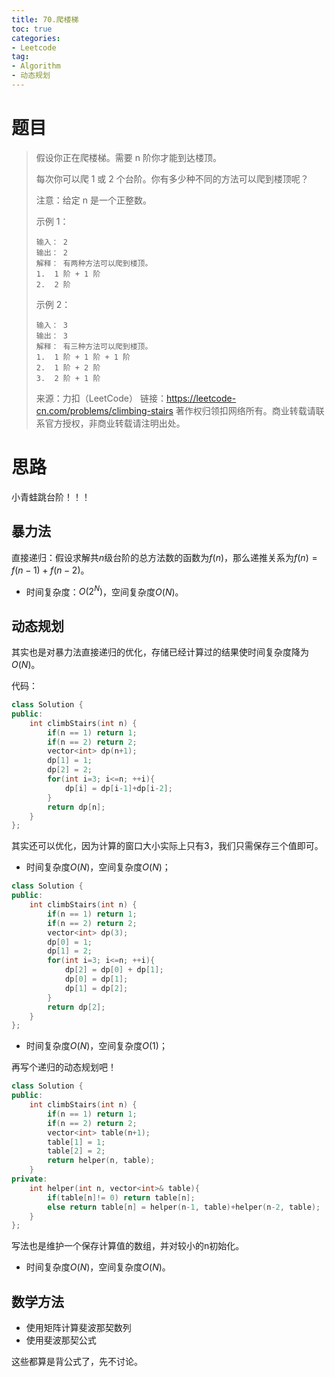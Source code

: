 ```yaml
---
title: 70.爬楼梯
toc: true
categories:
- Leetcode
tag: 
- Algorithm
- 动态规划
---
```


# 题目

> 假设你正在爬楼梯。需要 n 阶你才能到达楼顶。
>
> 每次你可以爬 1 或 2 个台阶。你有多少种不同的方法可以爬到楼顶呢？
>
> 注意：给定 n 是一个正整数。
>
> 示例 1：
>
> ```
> 输入： 2
> 输出： 2
> 解释： 有两种方法可以爬到楼顶。
> 1.  1 阶 + 1 阶
> 2.  2 阶
> ```
> 
>
>   示例 2：
> 
>```
> 输入： 3
> 输出： 3
> 解释： 有三种方法可以爬到楼顶。
> 1.  1 阶 + 1 阶 + 1 阶
> 2.  1 阶 + 2 阶
> 3.  2 阶 + 1 阶
> ```
> 
>    
>
> 来源：力扣（LeetCode）
>链接：https://leetcode-cn.com/problems/climbing-stairs
> 著作权归领扣网络所有。商业转载请联系官方授权，非商业转载请注明出处。

<!--more-->

# 思路

小青蛙跳台阶！！！

## 暴力法

直接递归：假设求解共$n$级台阶的总方法数的函数为$f(n)$，那么递推关系为$f(n)=f(n-1)+f(n-2)$。

- 时间复杂度：$O(2^N)$，空间复杂度$O(N)$。

## 动态规划

其实也是对暴力法直接递归的优化，存储已经计算过的结果使时间复杂度降为$O(N)$。

代码：

```c++
class Solution {
public:
    int climbStairs(int n) {
        if(n == 1) return 1;
        if(n == 2) return 2;
        vector<int> dp(n+1);
        dp[1] = 1;
        dp[2] = 2;
        for(int i=3; i<=n; ++i){
            dp[i] = dp[i-1]+dp[i-2];
        }
        return dp[n];
    }
};
```

其实还可以优化，因为计算的窗口大小实际上只有3，我们只需保存三个值即可。

- 时间复杂度$O(N)$，空间复杂度$O(N)$；

```c++
class Solution {
public:
    int climbStairs(int n) {
        if(n == 1) return 1;
        if(n == 2) return 2;
        vector<int> dp(3);
        dp[0] = 1;
        dp[1] = 2;
        for(int i=3; i<=n; ++i){
            dp[2] = dp[0] + dp[1];
            dp[0] = dp[1];
            dp[1] = dp[2];
        }
        return dp[2];
    }
};
```

- 时间复杂度$O(N)$，空间复杂度$O(1)$；

再写个递归的动态规划吧！

```c++
class Solution {
public:
    int climbStairs(int n) {
        if(n == 1) return 1;
        if(n == 2) return 2;
        vector<int> table(n+1);
        table[1] = 1;
        table[2] = 2;
        return helper(n, table);
    }
private:
    int helper(int n, vector<int>& table){
        if(table[n]!= 0) return table[n];
        else return table[n] = helper(n-1, table)+helper(n-2, table);
    }
};
```

写法也是维护一个保存计算值的数组，并对较小的n初始化。

- 时间复杂度$O(N)$，空间复杂度$O(N)$。

## 数学方法

- 使用矩阵计算斐波那契数列
- 使用斐波那契公式

这些都算是背公式了，先不讨论。